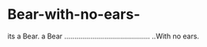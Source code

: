 # Bear-with-no-ears-
its a Bear.
a Bear
...........................................
..With no ears.
